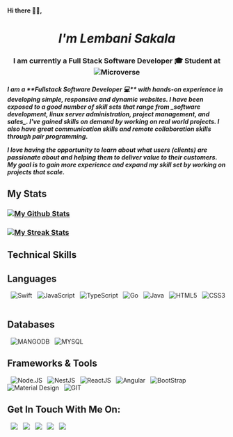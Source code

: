### <h4 align="left">Hi there 👋🏾,</h4>
# <h1 align="center"> _**I'm Lembani Sakala**_</h1>

### <h3 align="center">I am currently a Full Stack Software Developer :mortar_board: Student at ![Microverse](https://img.shields.io/badge/Microverse-blueviolet)</h3>

<h5 align="left">I am a **<i>Fullstack Software Developer 💻</i>** with hands-on experience in developing simple, responsive and dynamic websites. I have been exposed to a good number of skill sets that range from _software development, linux server administration, project management, and sales_.
I've gained skills on demand by working on real world projects. I also have great communication skills and remote collaboration skills through pair programming.

I love having the opportunity to learn about what users (clients) are passionate about and helping them to deliver value to their customers. My goal is to gain more experience and expand my skill set by working on projects that scale.</h5>

## <p align="left">My Stats</p>

### <div>[![My Github Stats](https://github-readme-stats.vercel.app/api?username=lembani&theme=merko)](https://github.com/lembani/github-readme-stats)</div>
### <div>[![My Streak Stats](https://github-readme-streak-stats.herokuapp.com/?user=lembani&theme=merko)](https://github.com/lembani/github-readme-stats)</div>


## Technical Skills

## Languages
&nbsp;
![Swift](https://img.shields.io/badge/Swift-00599C?style=for-the-badge&logo=swift&logoColor=white) &nbsp;
![JavaScript](https://img.shields.io/badge/JavaScript-323330?style=for-the-badge&logo=javascript&logoColor=F7DF1E) &nbsp;
![TypeScript](https://img.shields.io/badge/TypeScript-00599C?style=for-the-badge&logo=typescript&logoColor=white) &nbsp;
![Go](https://img.shields.io/badge/Go-00599C?style=for-the-badge&logo=go&logoColor=white) &nbsp;
![Java](https://img.shields.io/badge/Java-ED8B00?style=for-the-badge&logo=java&logoColor=white) &nbsp;
![HTML5](https://img.shields.io/badge/HTML5-E34F26?style=for-the-badge&logo=html5&logoColor=white) &nbsp;
![CSS3](https://img.shields.io/badge/CSS3-1572B6?style=for-the-badge&logo=css3&logoColor=white) &nbsp;
&nbsp;

## Databases
&nbsp;
![MANGODB](https://img.shields.io/badge/MongoDB-white?style=for-the-badge&logo=mongodb&logoColor=4EA94B) &nbsp;
![MYSQL](https://img.shields.io/badge/MySQL-005C84?style=for-the-badge&logo=mysql&logoColor=white) &nbsp;
&nbsp;

## Frameworks & Tools
&nbsp;
![Node.JS](https://img.shields.io/badge/Node.js-339933?style=for-the-badge&logo=nodedotjs&logoColor=white) &nbsp;
![NestJS](https://img.shields.io/badge/Nestjs-ff2244?style=for-the-badge&logo=nodedotjs&logoColor=white) &nbsp;
![ReactJS](https://img.shields.io/badge/Reactjs-1DA1F2?style=for-the-badge&logo=nodedotjs&logoColor=white) &nbsp;
![Angular](https://img.shields.io/badge/Angular-ff2244?style=for-the-badge&logo=nodedotjs&logoColor=white) &nbsp;
![BootStrap](https://img.shields.io/badge/Bootstrap-563D7C?style=for-the-badge&logo=bootstrap&logoColor=white) &nbsp;
![Material Design](https://img.shields.io/badge/material_design-0769AD?style=for-the-badge&logo=material-design&logoColor=white) &nbsp;
![GIT](https://img.shields.io/badge/Git-F05032?style=for-the-badge&logo=git&logoColor=white) &nbsp;


## Get In Touch With Me On:
&nbsp;
<a target="_blank"
href="https://www.linkedin.com/in/lembani-sakala-b58615109"><img
src="https://img.shields.io/badge/-LinkedIn-0077b5?style=for-the-badge&logo=LinkedIn&logoColor=white"></img></a> &nbsp;
<a target="_blank"
href="mailto:hello@lembanisakala.com"><img
src="https://img.shields.io/badge/-EMail-D14836?style=for-the-badge&logo=Gmail&logoColor=white"></img></a> &nbsp;
<a target="_blank"
href="https://twitter.com/lembani_"><img
src="https://img.shields.io/badge/-Twitter-1DA1F2?style=for-the-badge&logo=Twitter&logoColor=white"></img></a>  &nbsp;
<a target="_blank"
href="https://dev.to/Lembani_"><img
src="https://img.shields.io/badge/dev-000000?style=for-the-badge&logo=dev.to&logoColor=white"></img></a> &nbsp;
<a target="_blank"
href="https://angel.co/u/lembani-sakala"><img
src="https://img.shields.io/badge/-angellist-0077b5?style=for-the-badge&logo=AngelList&logoColor=white"></img></a> &nbsp;
